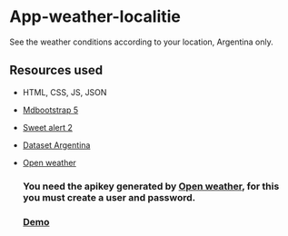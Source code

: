 # App-weather-localitie
 See the weather conditions according to your location, Argentina only.
 
 ## Resources used 
* HTML, CSS, JS, JSON
* [Mdbootstrap 5](https://mdbootstrap.com/)
* [Sweet alert 2](https://sweetalert2.github.io/)
* [Dataset Argentina](https://datos.gob.ar/dataset/jgm_8/archivo/jgm_8.1)
* [Open weather](https://openweathermap.org/)

  ### You need the apikey generated by [Open weather](https://openweathermap.org/), for this you must create a user and password.

  ### [Demo](https://replit.com/@BenitoOrtiz2/app-weather-localitie)
  